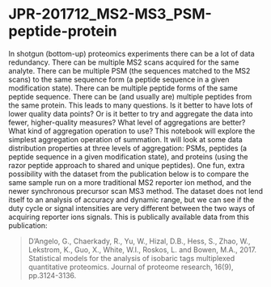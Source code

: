 # JPR-201712_MS2-MS3_PSM-peptide-protein
In shotgun (bottom-up) proteomics experiments there can be a lot of data redundancy. There can be multiple MS2 scans acquired for the same analyte. There can be multiple PSM (the sequences matched to the MS2 scans) to the same sequence form (a peptide sequence in a given modification state). There can be multiple peptide forms of the same peptide sequence. There can be (and usually are) multiple peptides from the same protein.
This leads to many questions. Is it better to have lots of lower quality data points? Or is it better to try and aggregate the data into fewer, higher-quality measures? What level of aggregations are better? What kind of aggregation operation to use?
This notebook will explore the simplest aggregation operation of summation. It will look at some data distribution properties at three levels of aggregation: PSMs, peptides (a peptide sequence in a given modification state), and proteins (using the razor peptide approach to shared and unique peptides).
One fun, extra possibility with the dataset from the publication below is to compare the same sample run on a more traditional MS2 reporter ion method, and the newer synchronous precursor scan MS3 method. The dataset does not lend itself to an analysis of accuracy and dynamic range, but we can see if the duty cycle or signal intensities are very different between the two ways of acquiring reporter ions signals.
This is publically available data from this publication:
> D’Angelo, G., Chaerkady, R., Yu, W., Hizal, D.B., Hess, S., Zhao, W., Lekstrom, K., Guo, X., White, W.I., Roskos, L. and Bowen, M.A., 2017. Statistical models for the analysis of isobaric tags multiplexed quantitative proteomics. Journal of proteome research, 16(9), pp.3124-3136.
